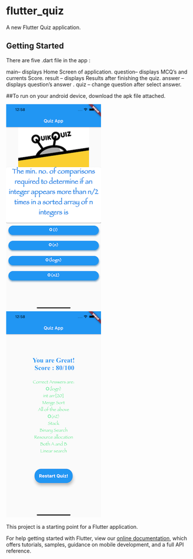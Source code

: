 # flutter_quiz

A new Flutter Quiz application.

## Getting Started

There are five .dart file in the app :

main– displays Home Screen of application.
question– displays MCQ’s and currents Score.
result – displays Results after finishing the quiz.
answer – displays question’s answer .
quiz – change question after select answer.

##To run on your android device, download the apk file attached.

![Image 1](/assets/image1.png)
![Image 2](/assets/image2.png)

This project is a starting point for a Flutter application.

For help getting started with Flutter, view our
[online documentation](http://theflutterblog.com/), which offers tutorials,
samples, guidance on mobile development, and a full API reference.
